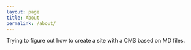 ```yaml
---
layout: page
title: About
permalink: /about/
---
```


Trying to figure out how to create a site with a CMS based on MD files.
